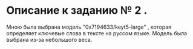 # Описание к заданию № 2 .
Мною была выбрана модель "0x7194633/keyt5-large" , которая определяет ключевые слова в тексте на руссом языке. Модель была выбрана из-за небольшого веса.
